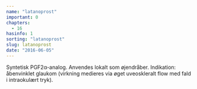 ```yaml
---
name: "latanoprost"
important: 0
chapters:
  - 16
hasinfo: 1
sorting: "latanoprost"
slug: latanoprost
date: "2016-06-05"
---
```


Syntetisk PGF2α-analog. Anvendes lokalt som øjendråber. Indikation: åbenvinklet
glaukom (virkning medieres via øget uveoskleralt flow med fald i intraokulært
tryk).
